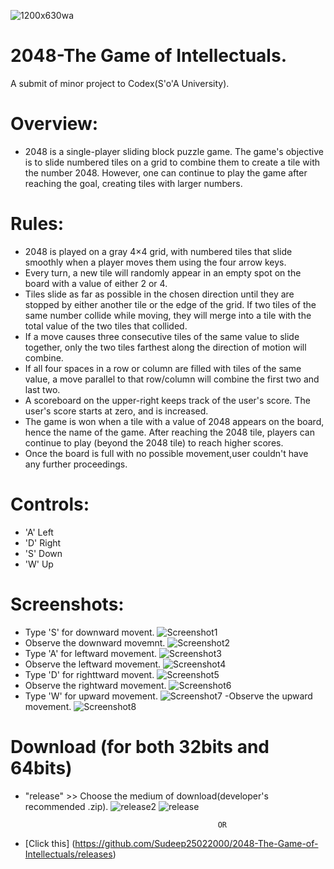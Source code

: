 ![1200x630wa](https://user-images.githubusercontent.com/53346605/63649166-e89a0180-c757-11e9-9cfa-be73d80e8a87.png)
# 2048-The Game of Intellectuals.
A submit of minor project to Codex(S'o'A University).
 # Overview:
   - 2048 is a single-player sliding block puzzle game. The game's objective is to slide numbered tiles on a grid to combine them to create     a tile with the number 2048. However, one can continue to play the game after reaching the goal, creating tiles with larger numbers.
# Rules:  
   - 2048 is played on a gray 4×4 grid, with numbered tiles that slide smoothly when a player moves them using the four arrow keys.
   - Every turn, a new tile will randomly appear in an empty spot on the board with a value of either 2 or 4.
   - Tiles slide as far as possible in the chosen direction until they are stopped by either another tile or the edge of the grid. If two tiles of the same number collide while moving, they will merge into a tile with the total value of the two tiles that collided.
   - If a move causes three consecutive tiles of the same value to slide together, only the two tiles farthest along the direction of motion will combine.
   - If all four spaces in a row or column are filled with tiles of the same value, a move parallel to that row/column will combine the first two and last two.
   - A scoreboard on the upper-right keeps track of the user's score. The user's score starts at zero, and is increased.
   - The game is won when a tile with a value of 2048 appears on the board, hence the name of the game. After reaching the 2048 tile, players can continue to play (beyond the 2048 tile) to reach higher scores.
   - Once the board is full with no possible movement,user couldn't have any further proceedings.
# Controls:
   - 'A'   Left
   - 'D'   Right
   - 'S'   Down
   - 'W'   Up
# Screenshots:
   - Type 'S' for downward movent. 
   ![Screenshot1](https://user-images.githubusercontent.com/53346605/62846337-2f661100-bced-11e9-8865-5c183033bb1b.png)
   - Observe the downward movemnt. 
   ![Screenshot2](https://user-images.githubusercontent.com/53346605/62846398-a9969580-bced-11e9-9570-0cc0824c2d16.png)
   - Type 'A' for leftward movement.
   ![Screenshot3](https://user-images.githubusercontent.com/53346605/62846495-38a3ad80-bcee-11e9-9c96-10557f8a3ec9.png)
   - Observe the leftward movement.
   ![Screenshot4](https://user-images.githubusercontent.com/53346605/62846499-49542380-bcee-11e9-9a9c-d8086a7c1559.png)
   - Type 'D' for righttward movent.
   ![Screenshot5](https://user-images.githubusercontent.com/53346605/62846510-55d87c00-bcee-11e9-9c9f-623c93e3a046.png)
   - Observe the rightward movement.
   ![Screenshot6](https://user-images.githubusercontent.com/53346605/62846522-6ab50f80-bcee-11e9-91eb-1df9591c1446.png)
   - Type 'W' for upward movement.
   ![Screenshot7](https://user-images.githubusercontent.com/53346605/62846526-76083b00-bcee-11e9-8d37-da4d3fb49b18.png)
   -Observe the upward movement.
   ![Screenshot8](https://user-images.githubusercontent.com/53346605/62846529-80c2d000-bcee-11e9-8459-ae3c3dcc8093.png)
# Download (for both 32bits and 64bits)
   - "release" >> Choose the medium of download(developer's recommended .zip).
   ![release2](https://user-images.githubusercontent.com/53346605/63649505-197c3580-c75c-11e9-83a8-52fa586d8c12.png)
   ![release](https://user-images.githubusercontent.com/53346605/63649518-3ca6e500-c75c-11e9-9d2a-0cfb6bbe0f0c.png)
   
                                                    OR

   - [Click this] (https://github.com/Sudeep25022000/2048-The-Game-of-Intellectuals/releases)
